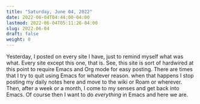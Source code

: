 ```yaml
---
title: "Saturday, June 04, 2022"
date: 2022-06-04T04:44:00-04:00
lastmod: 2022-06-04T05:11:26-04:00
slug: 2022-06-04
draft: false
weight: 0
---
```


Yesterday, I posted on every site I have, just to remind myself what was what. Every site except this one, that is. See, this site is sort of hardwired at this point to require Emacs and Org mode for easy posting. There are times that I try to quit using Emacs for whatever reason. when that happens I stop posting my daily notes here and move to the wiki or Roam or wherever. Then, after a week or a month, I come to my senses and get back into Emacs. Of course then I want to do _everything_ in Emacs and here we are.

[//]: # "Exported with love from a post written in Org mode"
[//]: # "- https://github.com/kaushalmodi/ox-hugo"
